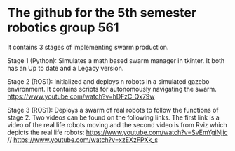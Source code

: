 # The github for the 5th semester robotics group 561
It contains 3 stages of implementing swarm production.

Stage 1 (Python): Simulates a math based swarm manager in tkinter. It both has an Up to date and a Legacy version.

Stage 2 (ROS1): Initialized and deploys n robots in a simulated gazebo environment. It contains scripts for autonomously navigating the swarm.
https://www.youtube.com/watch?v=hDFzC_Qx79w

Stage 3 (ROS1): Deploys a swarm of real robots to follow the functions of stage 2. Two videos can be found on the following links. The first link is a video of the real life robots moving and the second video is from Rviz which depicts the real life robots: https://www.youtube.com/watch?v=SvEmYgiNjic // https://www.youtube.com/watch?v=xzEXzFPXk_s  
